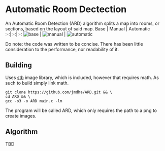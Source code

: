 # Automatic Room Dectection
An Automatic Room Detection (ARD) algorithm splits a map into rooms, or sections, based on the layout of said map.
Base | Manual | Automatic
:-:|:-:|:-:
![base](https://github.com/user-attachments/assets/3b579f04-01bc-4e8b-9993-9682ea18a5f7) | ![manual](https://github.com/user-attachments/assets/6b577495-abbe-4b0c-baa3-bd0be98dd3b6) | ![automatic](https://github.com/user-attachments/assets/7fa22291-f661-4c68-9e02-ac67ffed9527)


Do note: the code was written to be concise. There has been little consideration to the performance, nor readability of it.

## Building
Uses [stb](https://github.com/nothings/stb) image library, which is included, however that requires math. As such to build simply link math.
```
git clone https://github.com/jmdha/ARD.git && \
cd ARD && \
gcc -o3 -o ARD main.c -lm
```
The program will be called ARD, which only requires the path to a png to create images.

## Algorithm
TBD
